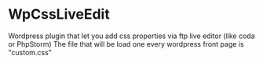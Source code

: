 # WpCssLiveEdit
Wordpress plugin that let you add css properties via ftp live editor (like coda or PhpStorm)
The file that will be load one every wordpress front page is "custom.css"
